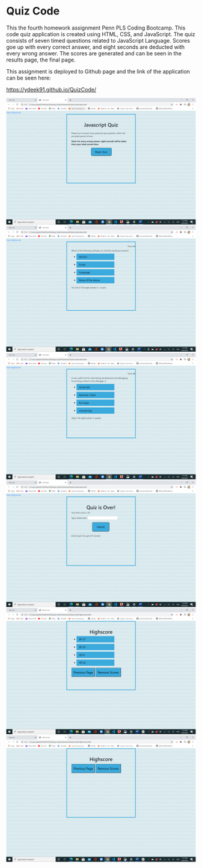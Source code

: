 # Quiz Code


This the fourth homework assignment Penn PLS Coding Bootcamp. 
This code quiz application is created using HTML, CSS, and JavaScript. The quiz consists of seven timed questions related to JavaScript Language. Scores goe up with every correct answer, and eight seconds are deducted with every wrong answer. The scores are generated and can be seen in the results page, the final page. 

This assignment is deployed to Github page and the link of the application can be seen here: 

https://ydeek91.github.io/QuizCode/








<img src="ScreenshoOne.png" alt="">
<img src="ScreenshotTwo.png" alt="">
<img src="ScreenshotThree.png" alt="">
<img src="ScreenshotFour.png" alt="">
<img src="ScreenshotFive.png" alt="">
<img src="Screenshotsix.png" alt="">
